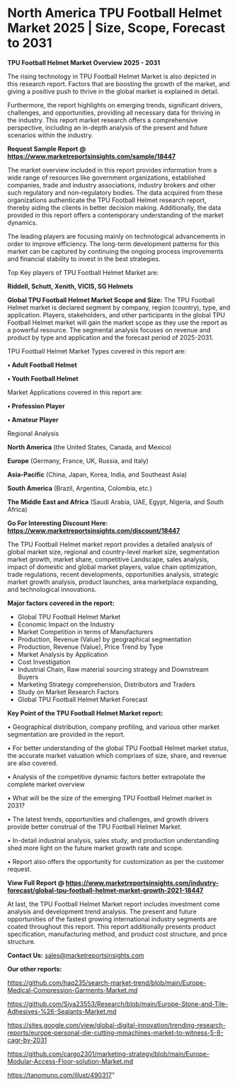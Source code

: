 # North America TPU Football Helmet Market 2025 | Size, Scope, Forecast to 2031

<Strong> TPU Football Helmet Market Overview 2025 - 2031</strong>

The rising technology in TPU Football Helmet Market is also depicted in this research report. Factors that are boosting the growth of the market, and giving a positive push to thrive in the global market is explained in detail.

Furthermore, the report highlights on emerging trends, significant drivers, challenges, and opportunities, providing all necessary data for thriving in the industry. This report market research offers a comprehensive perspective, including an in-depth analysis of the present and future scenarios within the industry.

<strong>Request Sample Report @ <a href=https://www.marketreportsinsights.com/sample/18447>https://www.marketreportsinsights.com/sample/18447</a></strong>

The market overview included in this report provides information from a wide range of resources like government organizations, established companies, trade and industry associations, industry brokers and other such regulatory and non-regulatory bodies. The data acquired from these organizations authenticate the TPU Football Helmet research report, thereby aiding the clients in better decision making. Additionally, the data provided in this report offers a contemporary understanding of the market dynamics.

The leading players are focusing mainly on technological advancements in order to improve efficiency. The long-term development patterns for this market can be captured by continuing the ongoing process improvements and financial stability to invest in the best strategies.

Top Key players of TPU Football Helmet Market are:

<strong>Riddell, Schutt, Xenith, VICIS, SG Helmets</strong>

<strong><b>Global TPU Football Helmet Market Scope and Size:</b></strong>
The TPU Football Helmet market is declared segment by company, region (country), type, and application. Players, stakeholders, and other participants in the global TPU Football Helmet market will gain the market scope as they use the report as a powerful resource. The segmental analysis focuses on revenue and product by type and application and the forecast period of 2025-2031.

TPU Football Helmet Market Types covered in this report are:

<strong>• Adult Football Helmet

• Youth Football Helmet</strong>

Market Applications covered in this report are:

<strong>• Profession Player

• Amateur Player</strong> 

Regional Analysis

<strong>North America</strong> (the United States, Canada, and Mexico)

<strong>Europe</strong> (Germany, France, UK, Russia, and Italy)

<strong>Asia-Pacific</strong> (China, Japan, Korea, India, and Southeast Asia)

<strong>South America</strong> (Brazil, Argentina, Colombia, etc.)

<strong>The Middle East and Africa</strong> (Saudi Arabia, UAE, Egypt, Nigeria, and South Africa)

<strong>Go For Interesting Discount Here: <a href=https://www.marketreportsinsights.com/discount/18447>https://www.marketreportsinsights.com/discount/18447</a></strong>

The TPU Football Helmet market report provides a detailed analysis of global market size, regional and country-level market size, segmentation market growth, market share, competitive Landscape, sales analysis, impact of domestic and global market players, value chain optimization, trade regulations, recent developments, opportunities analysis, strategic market growth analysis, product launches, area marketplace expanding, and technological innovations.

<strong><b>Major factors covered in the report:</b></strong>
<ul>
  <li>Global TPU Football Helmet Market </li>
  <li>Economic Impact on the Industry</li>
  <li>Market Competition in terms of Manufacturers</li>
  <li>Production, Revenue (Value) by geographical segmentation</li>
  <li>Production, Revenue (Value), Price Trend by Type</li>
  <li>Market Analysis by Application</li>
  <li>Cost Investigation</li>
  <li>Industrial Chain, Raw material sourcing strategy and Downstream Buyers</li>
  <li>Marketing Strategy comprehension, Distributors and Traders</li>
  <li>Study on Market Research Factors</li>
  <li>Global TPU Football Helmet Market Forecast</li>
</ul>

<strong><b>Key Point of the TPU Football Helmet Market report:</b></strong>

• Geographical distribution, company profiling, and various other market segmentation are provided in the report.

• For better understanding of the global TPU Football Helmet market status, the accurate market valuation which comprises of size, share, and revenue are also covered.

• Analysis of the competitive dynamic factors better extrapolate the complete market overview

• What will be the size of the emerging TPU Football Helmet market in 2031?

• The latest trends, opportunities and challenges, and growth drivers provide better construal of the TPU Football Helmet Market.

• In-detail industrial analysis, sales study, and production understanding shed more light on the future market growth rate and scope.

• Report also offers the opportunity for customization as per the customer request.

<strong><b>View Full Report @ <a href=https://www.marketreportsinsights.com/industry-forecast/global-tpu-football-helmet-market-growth-2021-18447>https://www.marketreportsinsights.com/industry-forecast/global-tpu-football-helmet-market-growth-2021-18447</a></b></strong>


At last, the TPU Football Helmet Market report includes investment come analysis and development trend analysis. The present and future opportunities of the fastest growing international industry segments are coated throughout this report. This report additionally presents product specification, manufacturing method, and product cost structure, and price structure.

<strong>Contact Us:</strong>
sales@marketreportsinsights.com

<strong>Our other reports:</strong>

<a href=https://github.com/haq235/search-market-trend/blob/main/Europe-Medical-Compression-Garments-Market.md>https://github.com/haq235/search-market-trend/blob/main/Europe-Medical-Compression-Garments-Market.md</a>

<a href=https://github.com/Siya23553/Research/blob/main/Europe-Stone-and-Tile-Adhesives-%26-Sealants-Market.md>https://github.com/Siya23553/Research/blob/main/Europe-Stone-and-Tile-Adhesives-%26-Sealants-Market.md</a>

<a href=https://sites.google.com/view/global-digital-innovation/trending-research-reports/europe-personal-die-cutting-mmachines-market-to-witness-5-8-cagr-by-2031>https://sites.google.com/view/global-digital-innovation/trending-research-reports/europe-personal-die-cutting-mmachines-market-to-witness-5-8-cagr-by-2031</a>

<a href=https://github.com/cargo2301/marketing-strategy/blob/main/Europe-Modular-Access-Floor-solution-Market.md>https://github.com/cargo2301/marketing-strategy/blob/main/Europe-Modular-Access-Floor-solution-Market.md</a>

<a href=https://tanomuno.com/illust/490317>https://tanomuno.com/illust/490317</a>"
